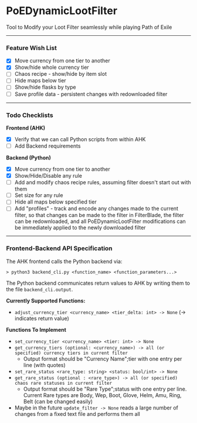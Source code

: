 # PoEDynamicLootFilter

Tool to Modify your Loot Filter seamlessly while playing Path of Exile

- - -

### Feature Wish List
 - [x] Move currency from one tier to another
 - [x] Show/hide whole currency tier
 - [ ] Chaos recipe - show/hide by item slot
 - [ ] Hide maps below tier
 - [ ] Show/hide flasks by type
 - [ ] Save profile data - persistent changes with redownloaded filter

- - -

### Todo Checklists

**Frontend (AHK)**
 - [x] Verify that we can call Python scripts from within AHK
 - [ ] Add Backend requirements

**Backend (Python)**
 - [x] Move currency from one tier to another
 - [x] Show/Hide/Disable any rule
 - [ ] Add and modify chaos recipe rules, assuming filter doesn't start out with them
 - [ ] Set size for any rule
 - [ ] Hide all maps below specified tier
 - [ ] Add "profiles" - track and encode any changes made to the current filter, so that changes can be made to the filter in FilterBlade, the filter can be redownloaded, and all PoEDynamicLootFilter modifications can be immediately applied to the newly downloaded filter 

- - -

### Frontend-Backend API Specification

The AHK frontend calls the Python backend via:
```
> python3 backend_cli.py <function_name> <function_parameters...>
```

The Python backend communicates return values to AHK by writing them to the file `backend_cli.output`.

**Currently Supported Functions:**
 - `adjust_currency_tier <currency_name> <tier_delta: int> -> None`  (-> indicates return value) 

**Functions To Implement**
 - `set_currency_tier <currency_name> <tier: int> -> None`
 - `get_currency_tiers (optional: <currency_name>) -> all (or specified) currency tiers in current filter`
     + Output format should be "Currency Name";tier with one entry per line (with quotes)
 - `set_rare_status <rare_type: string> <status: bool/int> -> None`
 - `get_rare_status (optional : <rare_type>) -> all (or specified) chaos rare statuses in current filter`
     + Output format should be "Rare Type";status with one entry per line. Current Rare types are Body, Wep, Boot, Glove, Helm, Amu, Ring, Belt (can be changed easily)
 - Maybe in the future `update_filter -> None` reads a large number of changes from a fixed text file and performs them all
